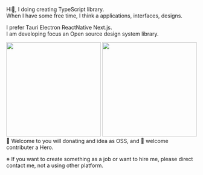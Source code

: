 Hi👋, I doing creating TypeScript library.  
When I have some free time, I think a applications, interfaces, designs.

I prefer Tauri Electron ReactNative Next.js.  
I am developing focus an Open source design system library.

<div>
  <img height="250px" src="https://wakatime.com/share/@1fcfb457-a9f5-45d8-b275-c57b093a166f/aabfab08-d411-4765-9f25-e865b205b130.svg"/>
  <img height="250px" src="https://wakatime.com/share/@1fcfb457-a9f5-45d8-b275-c57b093a166f/81271da3-1417-415f-8975-2ac703f21605.svg" />
</div>
💎 Welcome to you will donating and idea as OSS, and 🦸 welcome contributer a Hero.

※ If you want to create something as a job or want to hire me, please direct contact me, not a using other platform.
